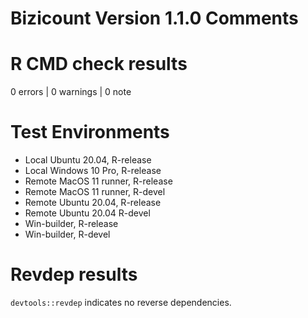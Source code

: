 # Bizicount Version 1.1.0 Comments

# R CMD check results

0 errors | 0 warnings | 0 note 

# Test Environments 

* Local Ubuntu 20.04, R-release
* Local Windows 10 Pro, R-release
* Remote MacOS 11 runner, R-release
* Remote MacOS 11 runner, R-devel
* Remote Ubuntu 20.04, R-release
* Remote Ubuntu 20.04 R-devel
* Win-builder, R-release
* Win-builder, R-devel

# Revdep results 
`devtools::revdep` indicates no reverse dependencies.

